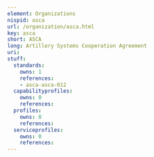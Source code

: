 ```yaml
---
element: Organizations
nispid: asca
url: /organization/asca.html
key: asca
short: ASCA
long: Artillery Systems Cooperation Agreement
uri: 
stuff:
  standards:
    owns: 1
    references:
    - asca-asca-012
  capabilityprofiles:
    owns: 0
    references:
  profiles:
    owns: 0
    references:
  serviceprofiles:
    owns: 0
    references:
---
```

